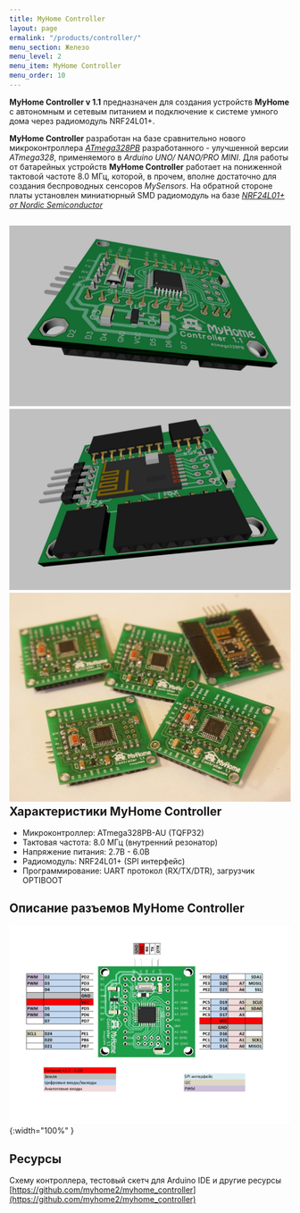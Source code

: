 ```yaml
---
title: MyHome Controller
layout: page
ermalink: "/products/controller/"
menu_section: Железо
menu_level: 2
menu_item: MyHome Controller
menu_order: 10
---
```


**MyHome Controller v 1.1** предназначен для создания устройств **MyHome** с автономным и 
сетевым питанием и подключение к системе умного дома через радиомодуль NRF24L01+.

**MyHome Controller** разработан на базе сравнительно нового микроконтроллера
*[ATmega328PB](http://ww1.microchip.com/downloads/en/DeviceDoc/40001906A.pdf)*
разработанного - улучшенной версии *ATmega328*, применяемого в *Arduino UNO/ NANO/PRO MINI*.
Для работы от батарейных устройств **MyHome Controller** работает на пониженной тактовой частоте 
8.0 МГц, которой, в прочем, вполне достаточно для создания беспроводных сенсоров *MySensors*.
На обратной стороне платы установлен миниатюрный SMD радиомодуль на базе
*[NRF24L01+ от Nordic Semiconductor](https://www.nordicsemi.com/-/media/DocLib/Other/Product_Spec/nRF24L01PPSv10.pdf)*

![](/products/c3.jpg)
![](/products/c4.jpg)
![](/products/101.jpg)
Характеристики MyHome Controller
--------------------------------
- Микроконтроллер: ATmega328PB-AU (TQFP32)
- Тактовая частота: 8.0 МГц (внутренний резонатор)
- Напряжение питания: 2.7В - 6.0В
- Радиомодуль: NRF24L01+ (SPI интерфейс)
- Программирование: UART протокол (RX/TX/DTR), загрузчик OPTIBOOT

Описание разъемов MyHome Controller
-------------------------------------------
![](/products/pinout.jpg){:width="100%" }

Ресурсы
-------
Схему контроллера, тестовый скетч для Arduino IDE и другие ресурсы
[https://github.com/myhome2/myhome_controller](https://github.com/myhome2/myhome_controller)